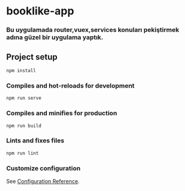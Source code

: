 # booklike-app

### Bu uygulamada router,vuex,services konuları pekiştirmek adına güzel bir uygulama yaptık.

## Project setup
```
npm install
```

### Compiles and hot-reloads for development
```
npm run serve
```

### Compiles and minifies for production
```
npm run build
```

### Lints and fixes files
```
npm run lint
```

### Customize configuration
See [Configuration Reference](https://cli.vuejs.org/config/).

